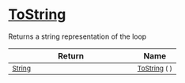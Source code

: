 # [ToString](./Loop-100663344.md)

Returns a string representation of the loop

| Return | Name | 
| --- | --- | 
| <sub>[String](https://docs.microsoft.com/en-us/dotnet/api/System.String)</sub><img width=200/>| <sub>[ToString](./Loop-100663344.md) (  )</sub>| <br>


